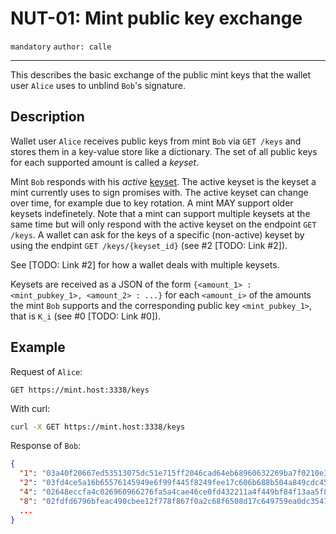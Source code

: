 NUT-01: Mint public key exchange
==========================

`mandatory` `author: calle` 

---

This describes the basic exchange of the public mint keys that the wallet user `Alice` uses to unblind `Bob`'s signature.

## Description

Wallet user `Alice` receives public keys from mint `Bob` via `GET /keys` and stores them in a key-value store like a dictionary. The set of all public keys for each supported amount is called a *keyset*.

Mint `Bob` responds with his *active* [keyset][02]. The active keyset is the keyset a mint currently uses to sign promises with. The active keyset can change over time, for example due to key rotation. A mint MAY support older keysets indefinetely. Note that a mint can support multiple keysets at the same time but will only respond with the active keyset on the endpoint `GET /keys`. A wallet can ask for the keys of a specific (non-active) keyset by using the endpint `GET /keys/{keyset_id}` (see #2 [TODO: Link #2]).

See [TODO: Link #2] for how a wallet deals with multiple keysets.

Keysets are received as a JSON of the form `{<amount_1> : <mint_pubkey_1>, <amount_2> : ...}` for each `<amount_i>` of the amounts the mint `Bob` supports and the corresponding public key `<mint_pubkey_1>`, that is `K_i` (see #0 [TODO: Link #0]). 

## Example

Request of `Alice`:

```http
GET https://mint.host:3338/keys
```

With curl:

```bash
curl -X GET https://mint.host:3338/keys
```

Response of `Bob`:

```json
{
  "1": "03a40f20667ed53513075dc51e715ff2046cad64eb68960632269ba7f0210e38bc",
  "2": "03fd4ce5a16b65576145949e6f99f445f8249fee17c606b688b504a849cdc452de",
  "4": "02648eccfa4c026960966276fa5a4cae46ce0fd432211a4f449bf84f13aa5f8303",
  "8": "02fdfd6796bfeac490cbee12f778f867f0a2c68f6508d17c649759ea0dc3547528",
  ...
}
```

[00]: 00.md
[01]: 01.md
[02]: 02.md
[03]: 03.md
[04]: 04.md
[05]: 05.md
[06]: 06.md
[07]: 07.md
[08]: 08.md
[09]: 09.md
[10]: 10.md
[11]: 11.md
[12]: 12.md
[13]: 13.md
[14]: 14.md
[15]: 15.md
[16]: 16.md
[17]: 17.md
[18]: 18.md
[19]: 19.md
[20]: 20.md